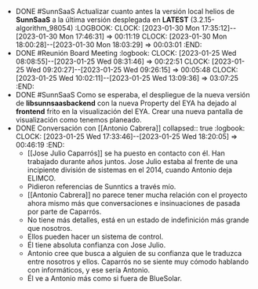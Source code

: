 - DONE #SunnSaaS Actualizar cuanto antes la versión local helios de **SunnSaaS** a la última versión desplegada en **LATEST** (3.2.15-algorithm_98054)
  :LOGBOOK:
  CLOCK: [2023-01-30 Mon 17:35:12]--[2023-01-30 Mon 17:46:31] =>  00:11:19
  CLOCK: [2023-01-30 Mon 18:00:28]--[2023-01-30 Mon 18:03:29] =>  00:03:01
  :END:
- DONE #Reunión Board Meeting
  :logbook:
  CLOCK: [2023-01-25 Wed 08:08:55]--[2023-01-25 Wed 08:31:46] =>  00:22:51
  CLOCK: [2023-01-25 Wed 09:20:27]--[2023-01-25 Wed 09:26:15] =>  00:05:48
  CLOCK: [2023-01-25 Wed 10:02:11]--[2023-01-25 Wed 13:09:36] =>  03:07:25
  :END:
- DONE #SunnSaaS Como se esperaba, el despliegue de la nueva versión de **libsunnsaasbackend** con la nueva Property del EYA ha dejado al **frontend** frito en la visualización del EYA. Crear una nueva pantalla de visualización como tenemos planeado.
- DONE Conversación con [[Antonio Cabrera]]
  collapsed:: true
  :logbook:
  CLOCK: [2023-01-25 Wed 17:33:46]--[2023-01-25 Wed 18:20:05] =>  00:46:19
  :END:
  - [[Jose Julio Caparrós]] se ha puesto en contacto con él. Han trabajado durante años juntos. Jose Julio estaba al frente de una incipiente división de sistemas en el 2014, cuando Antonio deja ELIMCO.
  - Pidieron referencias de Sunntics a través mío.
  - [[Antonio Cabrera]] no parece tener mucha relación con el proyecto ahora mismo más que conversaciones e insinuaciones de pasada por parte de Caparrós.
  - No tiene más detalles, está en un estado de indefinición más grande que nosotros.
  - Ellos pueden hacer un sistema de control.
  - Él tiene absoluta confianza con Jose Julio.
  - Antonio cree que busca a alguien de su confianza que le traduzca entre nosotros y ellos. Caparrós no se siente muy cómodo hablando con informáticos, y ese sería Antonio.
  - Él ve a Antonio más como si fuera de BlueSolar.
